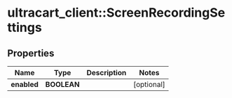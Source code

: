 # ultracart_client::ScreenRecordingSettings

## Properties
Name | Type | Description | Notes
------------ | ------------- | ------------- | -------------
**enabled** | **BOOLEAN** |  | [optional] 



